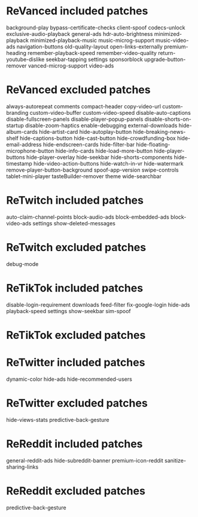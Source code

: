 # ReVanced included patches
background-play
bypass-certificate-checks
client-spoof
codecs-unlock
exclusive-audio-playback
general-ads
hdr-auto-brightness
minimized-playback
minimized-playback-music
music-microg-support
music-video-ads
navigation-buttons
old-quality-layout
open-links-externally
premium-heading
remember-playback-speed
remember-video-quality
return-youtube-dislike
seekbar-tapping
settings
sponsorblock
upgrade-button-remover
vanced-microg-support
video-ads
# ReVanced excluded patches
always-autorepeat
comments
compact-header
copy-video-url
custom-branding
custom-video-buffer
custom-video-speed
disable-auto-captions
disable-fullscreen-panels
disable-player-popup-panels
disable-shorts-on-startup
disable-zoom-haptics
enable-debugging
external-downloads
hide-album-cards
hide-artist-card
hide-autoplay-button
hide-breaking-news-shelf
hide-captions-button
hide-cast-button
hide-crowdfunding-box
hide-email-address
hide-endscreen-cards
hide-filter-bar
hide-floating-microphone-button
hide-info-cards
hide-load-more-button
hide-player-buttons
hide-player-overlay
hide-seekbar
hide-shorts-components
hide-timestamp
hide-video-action-buttons
hide-watch-in-vr
hide-watermark
remove-player-button-background
spoof-app-version
swipe-controls
tablet-mini-player
tasteBuilder-remover
theme
wide-searchbar
# ReTwitch included patches
auto-claim-channel-points
block-audio-ads
block-embedded-ads
block-video-ads
settings
show-deleted-messages
# ReTwitch excluded patches
debug-mode
# ReTikTok included patches
disable-login-requirement
downloads
feed-filter
fix-google-login
hide-ads
playback-speed
settings
show-seekbar
sim-spoof
# ReTikTok excluded patches

# ReTwitter included patches
dynamic-color
hide-ads
hide-recommended-users
# ReTwitter excluded patches
hide-views-stats
predictive-back-gesture
# ReReddit included patches
general-reddit-ads
hide-subreddit-banner
premium-icon-reddit
sanitize-sharing-links
# ReReddit excluded patches
predictive-back-gesture
